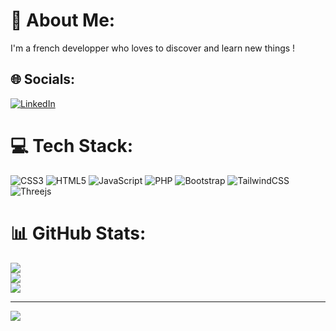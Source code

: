 # 💫 About Me:
I'm a french developper who loves to discover and learn new things !


## 🌐 Socials:
[![LinkedIn](https://img.shields.io/badge/LinkedIn-%230077B5.svg?logo=linkedin&logoColor=white)](https://linkedin.com/in/sofien-tebourbi-253554120) 

# 💻 Tech Stack:
![CSS3](https://img.shields.io/badge/css3-%231572B6.svg?style=plastic&logo=css3&logoColor=white) ![HTML5](https://img.shields.io/badge/html5-%23E34F26.svg?style=plastic&logo=html5&logoColor=white) ![JavaScript](https://img.shields.io/badge/javascript-%23323330.svg?style=plastic&logo=javascript&logoColor=%23F7DF1E) ![PHP](https://img.shields.io/badge/php-%23777BB4.svg?style=plastic&logo=php&logoColor=white) ![Bootstrap](https://img.shields.io/badge/bootstrap-%23563D7C.svg?style=plastic&logo=bootstrap&logoColor=white) ![TailwindCSS](https://img.shields.io/badge/tailwindcss-%2338B2AC.svg?style=plastic&logo=tailwind-css&logoColor=white) ![Threejs](https://img.shields.io/badge/threejs-black?style=plastic&logo=three.js&logoColor=white)
# 📊 GitHub Stats:
![](https://github-readme-stats.vercel.app/api?username=SosoLeJovial&theme=nightowl&hide_border=true&include_all_commits=true&count_private=false)<br/>
![](https://github-readme-streak-stats.herokuapp.com/?user=SosoLeJovial&theme=nightowl&hide_border=true)<br/>
![](https://github-readme-stats.vercel.app/api/top-langs/?username=SosoLeJovial&theme=nightowl&hide_border=true&include_all_commits=true&count_private=false&layout=compact)

---
[![](https://visitcount.itsvg.in/api?id=SosoLeJovial&icon=0&color=2)](https://visitcount.itsvg.in)

<!-- Proudly created with GPRM ( https://gprm.itsvg.in ) -->
